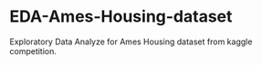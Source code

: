 # EDA-Ames-Housing-dataset
Exploratory Data Analyze for Ames Housing dataset from kaggle competition.
